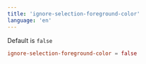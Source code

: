 ```yaml
---
title: 'ignore-selection-foreground-color'
language: 'en'
---
```


Default is `false`

```toml
ignore-selection-foreground-color = false
```
